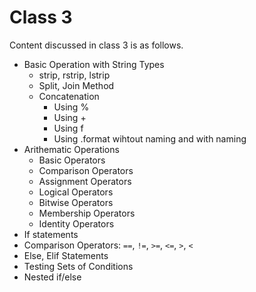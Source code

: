 # Class 3
Content discussed in class 3 is as follows.

* Basic Operation with String Types
	* strip, rstrip, lstrip
	* Split, Join Method
	* Concatenation
		* Using %
		* Using +
		* Using f
		* Using .format wihtout naming and with naming
* Arithematic Operations
	* Basic Operators
	* Comparison Operators
	* Assignment Operators
	* Logical Operators
	* Bitwise Operators
	* Membership Operators
	* Identity Operators
* If statements
* Comparison Operators: `==`, `!=`, `>=`, `<=`, `>`, `<`
* Else, Elif Statements
* Testing Sets of Conditions
* Nested if/else